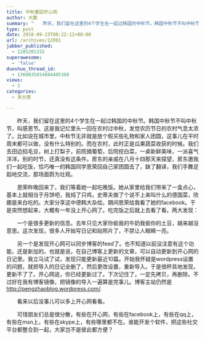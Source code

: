 ```yaml
---
title: 中秋重回开心网
author: 大鹏
summary: "　　昨天，我们留在这里的4个学生在一起过韩国的中秋节。韩国中秋节不叫中秋节，叫感恩节。这是我记忆里头一回在农村过中秋，发觉农历节日的农村气息太浓了。比如说在城市里，中秋节无非就是放个假买些礼物和家人团圆，这事儿在平时周末都可以做，没有什么特别的。而在农村，此时正是瓜果蔬菜收获的时候。我们去田边掐毛豆，树上打梨子，前院摘葡萄，后院挖白菜，一桌新鲜美味，一派喜气洋洋。别的时节，还真没有这条件。房东的亲戚在八月十四那天来探望，房东邀我们一起吃饭，恰巧唯一的韩国同学恩荣回自己家团圆去了，缺了翻译，我们手舞足蹈地交流，那场面蔚为壮观。"
type: post
date: 2010-09-23T00:22:12+00:00
url: /archives/12081
jabber_published:
  - 1285201332
superawesome:
  - 'false'
duoshuo_thread_id:
  - 1360835854884405368
views:
  - 1
categories:
  - 未分类

---
```

　　昨天，我们留在这里的4个学生在一起过韩国的中秋节。韩国中秋节不叫中秋节，叫感恩节。这是我记忆里头一回在农村过中秋，发觉农历节日的农村气息太浓了。比如说在城市里，中秋节无非就是放个假买些礼物和家人团圆，这事儿在平时周末都可以做，没有什么特别的。而在农村，此时正是瓜果蔬菜收获的时候。我们去田边掐毛豆，树上打梨子，前院摘葡萄，后院挖白菜，一桌新鲜美味，一派喜气洋洋。别的时节，还真没有这条件。房东的亲戚在八月十四那天来探望，房东邀我们一起吃饭，恰巧唯一的韩国同学恩荣回自己家团圆去了，缺了翻译，我们手舞足蹈地交流，那场面蔚为壮观。

　　恩荣昨晚回来了，我们等着她一起吃晚饭。她从家里给我们带来了一盒点心，基本上就相当于月饼吧，我炖了只鸡，史蒂夫做了个说不上来叫什么的德国菜，欣娜是来白吃的。大家分享这中德韩大杂烩。期间恩荣给我看了她的facebook。于是突然想起来，大概有一年没上开心网了。吃完饭之后就上去看了看。两大发现：
  
　　一个是很多更新的信息。去年只见大家你偷我的牛奶我偷你的土豆，越来越没意思。这次发现，很多人开始写日记和贴照片了，不禁让人眼睛一亮。

　　另一个是发现开心网可以同步博客的feed了。也不知道以前没注意有这个功能，还是新加的。也就是说，在自己博客上更新的文章，可以自动更新到开心网的日记里。我立马试了试，发现只能更新最近10篇。开始我怀疑是wordpress设置的问题，就把导入的日记全删了，然后更改设置，重新导入。于是很杯具地发现，更新不了了。开心网说，你已经更新过了。下次记住了，一定先拷贝，再删除。不过好在我有博客镜像，把镜像的导入一遍算是完事儿。博客主站仍然是 <http://pengzhaoblog.wordpress.com/>.

　　看来以后没事儿可以多上开心网看看。
  
　　可惜朋友们总是很分散，有些在开心网，有些在facebook上，有些在qq上，有些在msn上，有些在skype上，有些哪里都不在。谁能开发个软件，把这些社交平台都整合到一起，大家岂不是彼此都方便？

